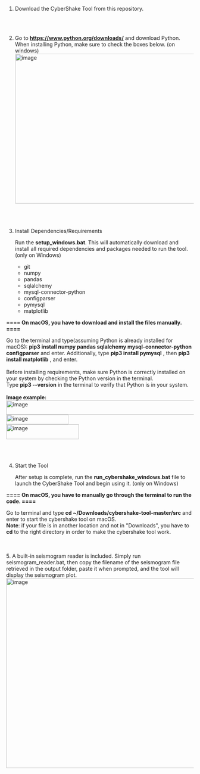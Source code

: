 1. Download the CyberShake Tool from this repository. 
<br>
<br>

2. Go to **https://www.python.org/downloads/** and download Python.  
When installing Python, make sure to check the boxes below. (on windows) <img width="656" height="402" alt="image" src="https://github.com/user-attachments/assets/b95ef23a-ac5f-4f5e-afd6-9dd7a5cf573f" />
<br>
<br>

3. Install Dependencies/Requirements

   Run the **setup_windows.bat**. 
   This will automatically download and install all required dependencies and packages needed to run the tool. (only on Windows)
   
   - git
   - numpy
   - pandas
   - sqlalchemy
   - mysql-connector-python
   - configparser
   - pymysql
   - matplotlib
  
**==== On macOS, you have to download and install the files manually. ====**  

   Go to the terminal and type(assuming Python is already installed for macOS): **pip3 install numpy pandas sqlalchemy mysql-connector-python configparser** and enter. 
   Additionally, type   **pip3 install pymysql**  , then **pip3 install matplotlib** , and enter. 
   <br>
   <br>
   Before installing requirements, make sure Python is correctly installed on your system by checking the Python version in the terminal. 
   <br>
   Type   **pip3 --version**   in the terminal to verify that Python is in your system. 
   <br>
   <br>
   **Image example:** 
   <br>
   <img width="576" height="38" alt="image" src="https://github.com/user-attachments/assets/76f1766c-9a08-4c03-8f77-4edde201d8b4" />
   <br>
   <img width="167" height="26" alt="image" src="https://github.com/user-attachments/assets/729460b1-4d9c-4e48-a06e-0ff88da1ea53" />
   <br> 
   <img width="195" height="40" alt="image" src="https://github.com/user-attachments/assets/f7271693-bcdb-4ac8-8b21-3075ed5201ef" />




 <br>  
 <br>  
 
4. Start the Tool 

    After setup is complete, run the **run_cybershake_windows.bat** file to launch the CyberShake Tool and begin using it. (only on Windows)

**==== On macOS, you have to manually go through the terminal to run the code. ====**

   Go to terminal and type   **cd ~/Downloads/cybershake-tool-master/src**   and enter to start the cybershake tool on macOS. <br>
   **Note**: if your file is in another location and not in "Downloads", you have to   **cd**   to the right directory in order to make the cybershake tool work. 

<br>
<br>
5. A built-in seismogram reader is included. Simply run seismogram_reader.bat, then copy the filename of the seismogram file retrieved in the output folder, paste it when prompted, and the tool will display the seismogram plot. 


<img width="938" height="510" alt="image" src="https://github.com/user-attachments/assets/be7c2738-0708-429a-b0c7-6bbbbe500089" />










